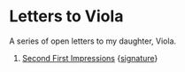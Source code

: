# Letters to Viola

A series of open letters to my daughter, Viola.

1. [Second First Impressions](second-first-impressions.md) {[signature](second-first-impressions.sig)}

